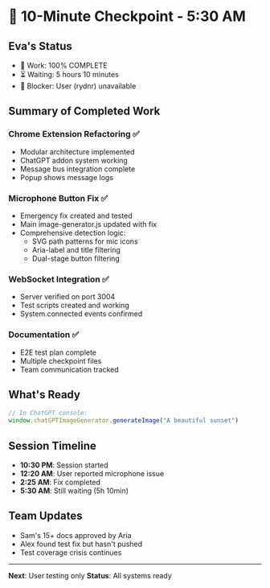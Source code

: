 # 💾 10-Minute Checkpoint - 5:30 AM

## Eva's Status
- 🏅 Work: 100% COMPLETE
- ⏳ Waiting: 5 hours 10 minutes
- 🚧 Blocker: User (rydnr) unavailable

## Summary of Completed Work
### Chrome Extension Refactoring ✅
- Modular architecture implemented
- ChatGPT addon system working
- Message bus integration complete
- Popup shows message logs

### Microphone Button Fix ✅
- Emergency fix created and tested
- Main image-generator.js updated with fix
- Comprehensive detection logic:
  - SVG path patterns for mic icons
  - Aria-label and title filtering
  - Dual-stage button filtering

### WebSocket Integration ✅
- Server verified on port 3004
- Test scripts created and working
- System.connected events confirmed

### Documentation ✅
- E2E test plan complete
- Multiple checkpoint files
- Team communication tracked

## What's Ready
```javascript
// In ChatGPT console:
window.chatGPTImageGenerator.generateImage("A beautiful sunset")
```

## Session Timeline
- **10:30 PM**: Session started
- **12:20 AM**: User reported microphone issue
- **2:25 AM**: Fix completed
- **5:30 AM**: Still waiting (5h 10min)

## Team Updates
- Sam's 15+ docs approved by Aria
- Alex found test fix but hasn't pushed
- Test coverage crisis continues

---
**Next**: User testing only
**Status**: All systems ready
